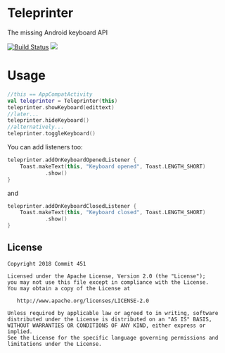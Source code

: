 # Teleprinter
The missing Android keyboard API

[![Build Status](https://travis-ci.org/Commit451/Teleprinter.svg?branch=master)](https://travis-ci.org/Commit451/Teleprinter)
[![](https://jitpack.io/v/Commit451/Teleprinter.svg)](https://jitpack.io/#Commit451/Teleprinter)

# Usage
```kotlin
//this == AppCompatActivity
val teleprinter = Teleprinter(this)
teleprinter.showKeyboard(edittext)
//later...
teleprinter.hideKeyboard()
//alternatively...
teleprinter.toggleKeyboard()
```
You can add listeners too:
```kotlin
teleprinter.addOnKeyboardOpenedListener {
    Toast.makeText(this, "Keyboard opened", Toast.LENGTH_SHORT)
            .show()
}
```
and
```kotlin
teleprinter.addOnKeyboardClosedListener {
    Toast.makeText(this, "Keyboard closed", Toast.LENGTH_SHORT)
            .show()
}
```

License
--------

    Copyright 2018 Commit 451

    Licensed under the Apache License, Version 2.0 (the "License");
    you may not use this file except in compliance with the License.
    You may obtain a copy of the License at

       http://www.apache.org/licenses/LICENSE-2.0

    Unless required by applicable law or agreed to in writing, software
    distributed under the License is distributed on an "AS IS" BASIS,
    WITHOUT WARRANTIES OR CONDITIONS OF ANY KIND, either express or implied.
    See the License for the specific language governing permissions and
    limitations under the License.
